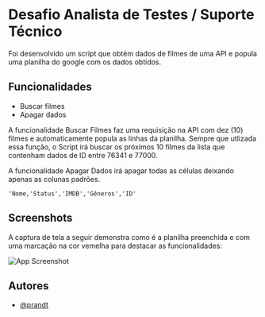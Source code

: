 
# Desafio Analista de Testes / Suporte Técnico

Foi desenvolvido um script que obtém dados de filmes de uma API e popula uma planilha do google com os dados obtidos.
## Funcionalidades

- Buscar filmes
- Apagar dados

A funcionalidade Buscar Filmes faz uma requisição na API com dez (10) filmes e automaticamente popula as linhas da planilha. Sempre que utlizada essa função, o Script irá buscar os próximos 10 filmes da lista que contenham dados de ID entre 76341 e 77000.

A funcionalidade Apagar Dados irá apagar todas as células deixando apenas as colunas padrões. 
```
'Nome,'Status','IMDB','Gêneros','ID'
```

## Screenshots

A captura de tela a seguir demonstra como é a planilha preenchida e com uma marcação na cor vemelha para destacar as funcionalidades:

![App Screenshot](https://rprandt.com/screenshot.png)


## Autores

- [@prandt](https://www.github.com/prandt)

